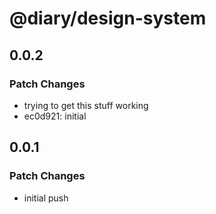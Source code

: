 # @diary/design-system

## 0.0.2

### Patch Changes

- trying to get this stuff working
- ec0d921: initial

## 0.0.1

### Patch Changes

- initial push
